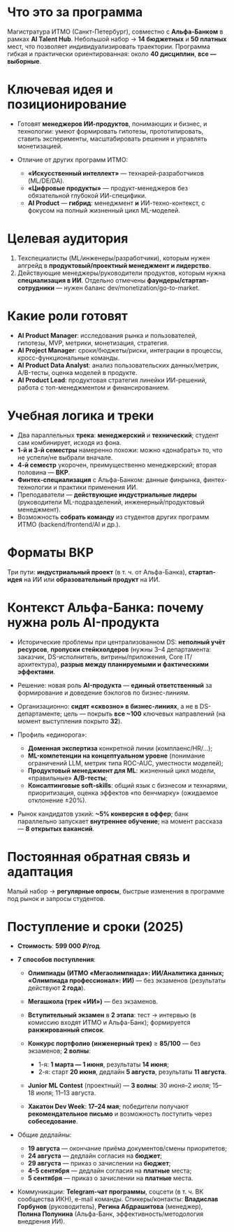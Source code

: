 # Что это за программа

Магистратура ИТМО (Санкт-Петербург), совместно с **Альфа-Банком** в рамках **AI Talent Hub**. Небольшой набор → **14 бюджетных** и **50 платных** мест, что позволяет индивидуализировать траектории. Программа гибкая и практически ориентированная: около **40 дисциплин**, **все — выборные**.

# Ключевая идея и позиционирование

* Готовят **менеджеров ИИ-продуктов**, понимающих и бизнес, и технологии: умеют формировать гипотезы, прототипировать, ставить эксперименты, масштабировать решения и управлять монетизацией.
* Отличие от других программ ИТМО:

  * **«Искусственный интеллект»** — технарей-разработчиков (ML/DE/DA).
  * **«Цифровые продукты»** — продукт-менеджеров без обязательной глубокой ИИ-специфики.
  * **AI Product** — **гибрид**: менеджмент **и** ИИ-техно-контекст, с фокусом на полный жизненный цикл ML-моделей.

# Целевая аудитория

1. Техспециалисты (ML/инженеры/разработчики), которым нужен апгрейд в **продуктовый/проектный менеджмент и лидерство**.
2. Действующие менеджеры/руководители продуктов, которым нужна **специализация в ИИ**.
   Отдельно отмечены **фаундеры/стартап-сотрудники** — нужен баланс dev/monetization/go-to-market.

# Какие роли готовят

* **AI Product Manager**: исследования рынка и пользователей, гипотезы, MVP, метрики, монетизация, стратегия.
* **AI Project Manager**: сроки/бюджеты/риски, интеграции в процессы, кросс-функциональные команды.
* **AI Product Data Analyst**: анализ пользовательских данных/метрик, A/B-тесты, оценка моделей в продукте.
* **AI Product Lead**: продуктовая стратегия линейки ИИ-решений, работа с топ-менеджментом и финансированием.

# Учебная логика и треки

* Два параллельных **трека**: **менеджерский** и **технический**; студент сам комбинирует, исходя из фона.
* **1-й и 3-й семестры** намеренно похожи: можно «донабрать» то, что не успели/не выбрали вначале.
* **4-й семестр** укорочен, преимущественно менеджерский; вторая половина — **ВКР**.
* **Финтех-специализация** с Альфа-Банком: данные финрынка, финтех-технологии и практики применения ИИ.
* Преподаватели — **действующие индустриальные лидеры** (руководители ML-подразделений, инженерный/продуктовый менеджмент).
* Возможность **собрать команду** из студентов других программ ИТМО (backend/frontend/AI и др.).

# Форматы ВКР

Три пути: **индустриальный проект** (в т. ч. от Альфа-Банка), **стартап-идея** на ИИ или **образовательный продукт** на ИИ.

# Контекст Альфа-Банка: почему нужна роль AI-продукта

* Исторические проблемы при централизованном DS: **неполный учёт ресурсов**, **пропуски стейкхолдеров** (нужны 3–4 департамента: заказчик, DS-исполнитель, витрины/приложения, Core IT/архитектура), **разрыв между планируемыми и фактическими эффектами**.
* Решение: новая роль **AI-продукта** — **единый ответственный** за формирование и доведение бэклогов по бизнес-линиям.
* Организационно: **сидят «сквозно» в бизнес-линиях**, а не в DS-департаменте; цель — покрыть **все \~100** ключевых направлений (на момент выступления покрыто **32**).
* Профиль «единорога»:

  * **Доменная экспертиза** конкретной линии (комплаенс/HR/…);
  * **ML-компетенции на концептуальном уровне** (понимание ограничений LLM, метрик типа ROC-AUC, уместности моделей);
  * **Продуктовый менеджмент для ML**: жизненный цикл модели, «правильные» **A/B-тесты**;
  * **Консалтинговые soft-skills**: общий язык с бизнесом и технарями, приоритизация, оценка эффектов «по бенчмарку» (ожидаемое отклонение ±20%).
* Рынок кандидатов узкий: **\~5% конверсия в оффер**; банк параллельно запускает **внутреннее обучение**; на момент рассказа — **8 открытых вакансий**.

# Постоянная обратная связь и адаптация

Малый набор → **регулярные опросы**, быстрые изменения в программе под рынок и запросы студентов.

# Поступление и сроки (2025)

* **Стоимость**: **599 000 ₽/год**.
* **7 способов поступления**:

  * **Олимпиады (ИТМО «Мегаолимпиада»: ИИ/Аналитика данных; «Олимпиада профессионал»: ИИ)** — без экзаменов (результаты действуют **2 года**).
  * **Мегашкола (трек «ИИ»)** — без экзаменов.
  * **Вступительный экзамен** в **2 этапа**: тест → интервью (в комиссию входят ИТМО и Альфа-Банк); формируется **ранжированный список**.
  * **Конкурс портфолио (инженерный трек)** ≥ **85/100** — без экзаменов; **2 волны**:

    * 1-я: **1 марта — 1 июня**, результаты **14 июня**;
    * 2-я: старт **20 июня**, дедлайн **5 августа**, результаты **11 августа**.
  * **Junior ML Contest** (проектный) — **3 волны**: 30 июня–2 июля; 15–18 июля; 11–13 августа.
  * **Хакатон Dev Week**: **17–24 мая**; победители получают **рекомендательное письмо** и возможность поступить через **собеседование**.
* Общие дедлайны:

  * **19 августа** — окончание приёма документов/смены приоритетов;
  * **24 августа** — дедлайн согласия на **бюджет**;
  * **29 августа** — приказ о зачислении на **бюджет**;
  * **4–5 сентября** — дедлайн согласия на **платные** места;
  * **5 сентября** — приказ о зачислении на **платные** места.
* Коммуникации: **Telegram-чат программы**, соцсети (в т. ч. ВК сообщества ИКН), e-mail команды. Спикеры/контакты: **Владислав Горбунов** (руководитель), **Регина Абдрашитова** (менеджер), **Полина Полунина** (Альфа-Банк, эффективность/методология внедрения ИИ).